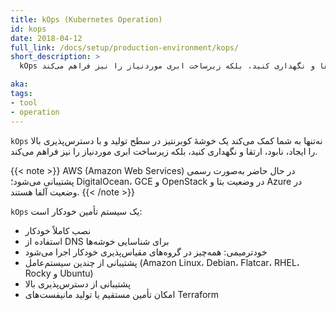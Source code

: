 ```yaml
---
title: kOps (Kubernetes Operation)
id: kops
date: 2018-04-12
full_link: /docs/setup/production-environment/kops/
short_description: >
  kOps نه‌تنها به شما کمک می‌کند یک خوشهٔ کوبرنتیز در سطح تولید با دسترس‌پذیری بالا ایجاد، نابود، ارتقا و نگهداری کنید، بلکه زیرساخت ابری موردنیاز را نیز فراهم می‌کند.

aka: 
tags:
- tool
- operation
---
```


`kOps` نه‌تنها به شما کمک می‌کند یک خوشهٔ کوبرنتیز در سطح تولید و با دسترس‌پذیری بالا را ایجاد، نابود، ارتقا و نگهداری کنید، بلکه زیرساخت ابری موردنیاز را نیز فراهم می‌کند.

<!--more--> 

{{< note >}}
AWS (Amazon Web Services) در حال حاضر به‌صورت رسمی پشتیبانی می‌شود؛ DigitalOcean، GCE و OpenStack در وضعیت بتا و Azure در وضعیت آلفا هستند.
{{< /note >}}

`kOps` یک سیستم تأمین خودکار است:
  * نصب کاملاً خودکار
  * استفاده از DNS برای شناسایی خوشه‌ها
  * خودترمیمی: همه‌چیز در گروه‌های مقیاس‌پذیری خودکار اجرا می‌شود
  * پشتیبانی از چندین سیستم‌عامل (Amazon Linux، Debian، Flatcar، RHEL، Rocky و Ubuntu)
  * پشتیبانی از دسترس‌پذیری بالا
  * امکان تأمین مستقیم یا تولید مانیفست‌های Terraform
